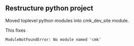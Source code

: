 ## Restructure python project
<!--
type: bugfix
scope: internal
affected: all
-->

Moved toplevel python modules into cmk_dev_site module.

This fixes

```
ModuleNotFoundError: No module named 'cmk'
```
